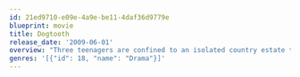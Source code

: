 ```yaml
---
id: 21ed9710-e09e-4a9e-be11-4daf36d9779e
blueprint: movie
title: Dogtooth
release_date: '2009-06-01'
overview: "Three teenagers are confined to an isolated country estate that could very well be on another planet. The trio spend their days listening to endless homemade tapes that teach them a whole new vocabulary. Any word that comes from beyond their family abode is instantly assigned a new meaning. Hence 'the sea' refers to a large armchair and 'zombies' are little yellow flowers. Having invented a brother whom they claim to have ostracized for his disobedience, the uber-controlling parents terrorize their offspring into submission."
genres: '[{"id": 18, "name": "Drama"}]'
---
```

